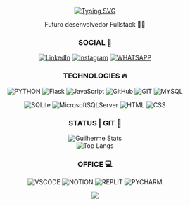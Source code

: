 <div align="center">
  
[![Typing SVG](https://readme-typing-svg.demolab.com?font=Fira+Code&weight=700&size=25&duration=2000&pause=1000&color=F4F7F4&background=212830&center=true&vCenter=true&width=435&lines=OL%C3%81+MEU+NOME+%C3%89+GUILHERME+%F0%9F%91%8B;TENHO+25+ANOS;MORO+EM+S%C3%83O+PAULO;AT%C3%89+AGORA%2C+ESTOU+AQUI%3A+;PYTHON+%7C+SQL+%7C+HMTL+%7C+CSS;E+SIGO+ESTUDANDO;NOVAS+TECNOLOGIAS;%F0%9F%9A%80+TODOS+OS+DIAS+%F0%9F%9A%80)](https://git.io/typing-svg)

Futuro desenvolvedor Fullstack 👨‍💻


### SOCIAL 🔗
[![LinkedIn](https://img.shields.io/badge/LinkedIn-0077B5?style=for-the-badge&logo=linkedin&logoColor=white)](https://www.linkedin.com/in/guilherme-camurca-chagas-profissional/)
[![Instagram](https://img.shields.io/badge/Instagram-E4405F?style=for-the-badge&logo=instagram&logoColor=white)](https://www.instagram.com/guilhermeochagas/)
[![WHATSAPP](https://img.shields.io/badge/WhatsApp-25D366?style=for-the-badge&logo=whatsapp&logoColor=white)](https://whatsa.me/5512988629035)


### TECHNOLOGIES 🔥

![PYTHON](https://img.shields.io/badge/Python-14354C?style=for-the-badge&logo=python&logoColor=white)
![Flask](https://img.shields.io/badge/flask-%23000.svg?style=for-the-badge&logo=flask&logoColor=white)
![JavaScript](https://img.shields.io/badge/javascript-%23323330.svg?style=for-the-badge&logo=javascript&logoColor=%23F7DF1E)
![GitHub](https://img.shields.io/badge/github-%23121011.svg?style=for-the-badge&logo=github&logoColor=white)
![GIT](https://img.shields.io/badge/GIT-E44C30?style=for-the-badge&logo=git&logoColor=white)
![MYSQL](https://img.shields.io/badge/MySQL-00000F?style=for-the-badge&logo=mysql&logoColor=white)

![SQLite](https://img.shields.io/badge/sqlite-%2307405e.svg?style=for-the-badge&logo=sqlite&logoColor=white)
![MicrosoftSQLServer](https://img.shields.io/badge/Microsoft%20SQL%20Server-CC2927?style=for-the-badge&logo=microsoft%20sql%20server&logoColor=white)
![HTML](https://img.shields.io/badge/HTML5-E34F26?style=for-the-badge&logo=html5&logoColor=white)
![CSS](https://img.shields.io/badge/CSS3-1572B6?style=for-the-badge&logo=css3&logoColor=white)

### STATUS | GIT 🚀
![Guilherme Stats](https://github-readme-stats.vercel.app/api?username=guiochagas&show_icons=true&theme=tokyonight&card_width=500px)
<br>
![Top Langs](https://github-readme-stats.vercel.app/api/top-langs/?username=guiochagas&layout=compact&theme=tokyonight&text_bold=true&card_width=500px)

### OFFICE 💻

![VSCODE](https://img.shields.io/badge/Visual_Studio_Code-0078D4?style=for-the-badge&logo=visual%20studio%20code&logoColor=white)
![NOTION](https://img.shields.io/badge/Notion-000000?style=for-the-badge&logo=notion&logoColor=white)
![REPLIT](https://img.shields.io/badge/replit-667881?style=for-the-badge&logo=replit&logoColor=white)
![PYCHARM](https://img.shields.io/badge/PyCharm-000000.svg?&style=for-the-badge&logo=PyCharm&logoColor=white)

![](https://komarev.com/ghpvc/?username=guiochagas)
</div>
